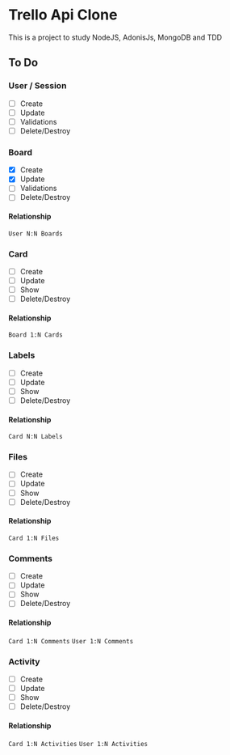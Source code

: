 # Trello Api Clone

This is a project to study NodeJS, AdonisJs, MongoDB and TDD

## To Do

### User / Session
- [ ] Create
- [ ] Update
- [ ] Validations
- [ ] Delete/Destroy

### Board
- [x] Create
- [x] Update
- [ ] Validations
- [ ] Delete/Destroy
#### Relationship
`User N:N Boards`

### Card
- [ ] Create
- [ ] Update
- [ ] Show
- [ ] Delete/Destroy
#### Relationship
`Board 1:N Cards`

### Labels
- [ ] Create
- [ ] Update
- [ ] Show
- [ ] Delete/Destroy
#### Relationship
`Card N:N Labels`

### Files
- [ ] Create
- [ ] Update
- [ ] Show
- [ ] Delete/Destroy
#### Relationship
`Card 1:N Files`

### Comments
- [ ] Create
- [ ] Update
- [ ] Show
- [ ] Delete/Destroy

#### Relationship
`Card 1:N Comments`
`User 1:N Comments`

### Activity
- [ ] Create
- [ ] Update
- [ ] Show
- [ ] Delete/Destroy
#### Relationship
`Card 1:N Activities`
`User 1:N Activities`
